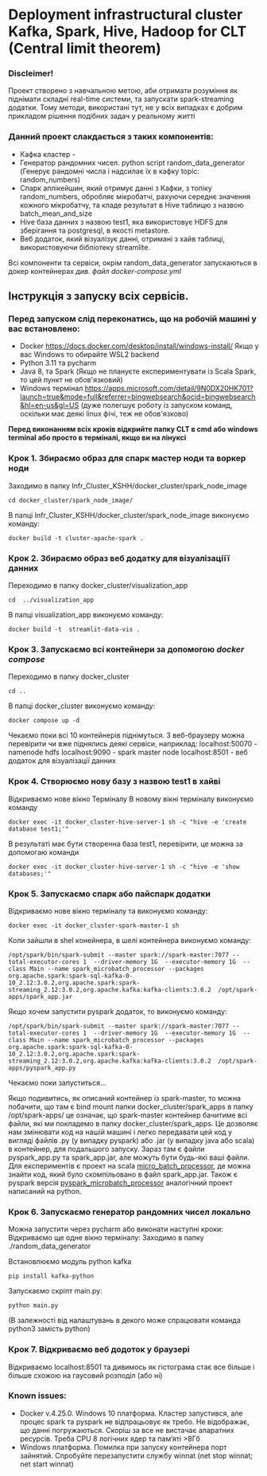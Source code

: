 Deployment infrastructural cluster Kafka, Spark, Hive, Hadoop for CLT (Central limit theorem)
=================================================================================================================

### Discleimer!
Проект створено з навчальною метою, аби отримати розуміння як піднімати складні real-time системи, та запускати spark-streaming додатки. Тому методи, використані тут, не у всіх випадках є добрим прикладом рішення подібних задач у реальному житті 

### Данний проект слакдається з таких компонентів:

 - Кафка кластер -
 - Генератор рандомних чисел. python script random_data_generator (Генерує рандомні числа і надсилає їх в кафку topic: random_numbers)
 - Спарк аплікейшин, який отримує данні з Кафки, з топіку random_numbers, обробляє мікробатчі, рахуючи середнє значення кожного мікробатчу, та кладе результат в Hive таблицю з назвою batch_mean_and_size
 - Hive база данних з назвою test1, яка використовує HDFS для зберігання та postgresql, в якості metastore. 
 - Веб додаток, який візуалізує данні, отримані з хайв таблиці, використовуючи бібліотеку streamlite.

Всі компоненти та сервіси, окрім random_data_generator запускаються в докер контейнерах *див. файл docker-compose.yml*

## Інструкція з запуску всіх сервісів.

### Перед запуском слід переконатись, що на робочій машині у вас встановлено:
 - Docker https://docs.docker.com/desktop/install/windows-install/ Якщо у вас Windows то обирайте WSL2 backend
 - Python 3.11 та pycharm
 - Java 8, та Spark (Якщо не плануєте експериментувати із Scala Spark, то цей пункт не обов'язковий)
 - Windows термінал https://apps.microsoft.com/detail/9N0DX20HK701?launch=true&mode=full&referrer=bingwebsearch&ocid=bingwebsearch&hl=en-us&gl=US (дуже полегшує роботу із запуском команд, оскільки має деякі linux фічі, теж не обов'язково)
 

**Перед виконанням всіх кроків відкрийте папку CLT в cmd або windows terminal або просто в терміналі, якщо ви на лінуксі**

### Крок 1. Збираємо образ для спарк мастер ноди та воркер ноди

Заходимо в папку Infr_Cluster_KSHH/docker_cluster/spark_node_image 
```
cd docker_cluster/spark_node_image/
```

В папці Infr_Cluster_KSHH/docker_cluster/spark_node_image виконуємо команду:
```
docker build -t cluster-apache-spark .
```

### Крок 2. Збираємо образ веб додатку для візуалізаціїї данних

Переходимо в папку docker_cluster/visualization_app

```
cd  ../visualization_app
```

В папці visualization_app виконуємо команду:

```
docker build -t  streamlit-data-vis .
```

### Крок 3. Запускаємо всі контейнери за допомогою *docker compose*

Переходимо в папку docker_cluster
```
cd ..
```

В папці docker_cluster виконуємо команду:

``` 
docker compose up -d
```

Чекаємо поки всі 10 контейнерів піднімуться.
З веб-браузеру можна перевірити чи вже піднялись деякі сервіси, наприклад:
localhost:50070 - namenode hdfs
localhost:9090 - spark master node
localhost:8501 - веб додаток для візуалізації данних

### Крок 4. Створюємо нову базу з назвою test1 в хайві

Відкриваємо нове вікно Терміналу
В новому вікні терміналу виконуємо команду
``` 
docker exec -it docker_cluster-hive-server-1 sh -c "hive -e 'create database test1;'"
```

В результаті має бути створенна база test1, перевірити, це можна за допомогаю команди
```
docker exec -it docker_cluster-hive-server-1 sh -c "hive -e 'show databases;'"
```

### Крок 5. Запускаємо спарк або пайспарк додатки

Відкриваємо нове вікно терміналу та виконуємо команду:
```
docker exec -it docker_cluster-spark-master-1 sh
```

Коли зайшли в shel конейнера, в шелі контейнера виконуємо команду:

```
/opt/spark/bin/spark-submit --master spark://spark-master:7077 --total-executor-cores 1  --driver-memory 1G  --executor-memory 1G  --class Main --name spark_microbatch_processor --packages org.apache.spark:spark-sql-kafka-0-10_2.12:3.0.2,org.apache.spark:spark-streaming_2.12:3.0.2,org.apache.kafka:kafka-clients:3.0.2  /opt/spark-apps/spark_app.jar
``` 

Якщо хочем запустити pyspark додаток, то виконуємо команду:

```
/opt/spark/bin/spark-submit --master spark://spark-master:7077 --total-executor-cores 1  --driver-memory 1G  --executor-memory 1G  --class Main --name spark_microbatch_processor --packages org.apache.spark:spark-sql-kafka-0-10_2.12:3.0.2,org.apache.spark:spark-streaming_2.12:3.0.2,org.apache.kafka:kafka-clients:3.0.2  /opt/spark-apps/pyspark_app.py
```

Чекаємо поки запуститься...

Якщо подивитись, як описаний контейнер із spark-master, то можна побачити, що там є bind mount папки docker_cluster/spark_apps в папку  /opt/spark-apps/ це означає, що spark-master контейнер бачитиме всі файли, які ми покладемо в папку docker_cluster/spark_apps.
Це дозволяє нам змінювати код на нашій машині і легко передавати цей код у вигляді файлів .py (у випадку pyspark) або .jar (у випадку java або scala) в контейнер, для подальшого запуску. Зараз там є файли pyspark_app.py та spark_app.jar, але можуть бути будь-які ваші файли. Для експериментів є проект на scala  [micro_batch_processor](https://github.com/chekaninmaxim/micro_batch_processor), де можна знайти код, який було скомпільовано в файл spark_app.jar. Також є pyspark версія [pyspark_microbatch_processor](https://github.com/chekaninmaxim/pyspark_micro_batch_processor) аналогічний проект написаний на python.


### Крок 6. Запускаємо генератор рандомних чисел локально
Можна запустити через pycharm або виконати наступні кроки:
Відкриваємо ще одне вікно терміналу:
Заходимо в папку ./random_data_generator

Встановлюємо модуль python kafka

```
pip install kafka-python
```

Запускаємо скріпт main.py:

```
python main.py
```
(В залежності від налаштувань в декого може спрацювати команда python3 замість python)


### Крок 7. Відкриваємо веб додоток у браузері 
Відкриваємо localhost:8501 та дивимось як гістограма стає все більше і більше схожою на гаусовий розподіл (або ні)


### Known issues:
- Docker v.4.25.0. Windows 10 платформа. Кластер запустився, але процес spark та pyspark не відпрацьовує як требо. Не відображає, що данні погружаються. Скоріш за все не вистачає апаратних ресурсів. Треба CPU 8 логічних ядер та пам’яті >8Гб
- Windows платформа. Помилка при запуску контейнера порт зайнятий. Спробуйте перезапустити службу winnat (net stop winnat; net start winnat)



 